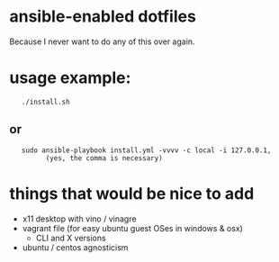 # ansible-enabled dotfiles

Because I never want to do any of this over again.

# usage example: 

```
   ./install.sh
```

## or 

```
   sudo ansible-playbook install.yml -vvvv -c local -i 127.0.0.1,
         (yes, the comma is necessary)
```

# things that would be nice to add

- x11 desktop with vino / vinagre
- vagrant file (for easy ubuntu guest OSes in windows & osx)
  - CLI and X versions
- ubuntu / centos agnosticism
